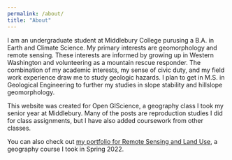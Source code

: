```yaml
---
permalink: /about/
title: "About"
---
```


I am an undergraduate student at Middlebury College purusing a B.A. in Earth and Climate Science. My primary interests are geomorphology and remote sensing. These interests are informed by growing up in Western Washington and volunteering as a mountain rescue responder. The combination of my academic interests, my sense of civic duty, and my field work experience draw me to study geologic hazards. I plan to get in M.S. in Geological Engineering to further my studies in slope stability and hillslope geomorphology.

This website was created for Open GIScience, a geography class I took my senior year at Middlebury. Many of the posts are reproduction studies I did for class assignments, but I have also added coursework from other classes. 

You can also check out [my portfolio for Remote Sensing and Land Use](https://sites.middlebury.edu/chanremotesensing/), a geography course I took in Spring 2022.